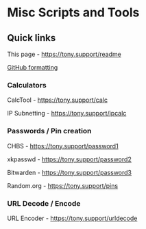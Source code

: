 # Misc Scripts and Tools
## Quick links
This page - https://tony.support/readme

[GitHub formatting](https://docs.github.com/en/get-started/writing-on-github/getting-started-with-writing-and-formatting-on-github/basic-writing-and-formatting-syntax/)
  
### Calculators

CalcTool - https://tony.support/calc

IP Subnetting - https://tony.support/ipcalc

### Passwords / Pin creation

CHBS - https://tony.support/password1

xkpasswd - https://tony.support/password2

Bitwarden - https://tony.support/password3

Random.org - https://tony.support/pins

### URL Decode / Encode

URL Encoder - https://tony.support/urldecode
